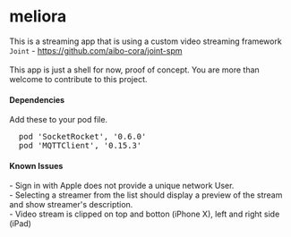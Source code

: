 # meliora
This is a streaming app that is using a custom video streaming framework `Joint` - https://github.com/aibo-cora/joint-spm
<br>
<br>
This app is just a shell for now, proof of concept. You are more than welcome to contribute to this project.

<h4>Dependencies</h4>
Add these to your pod file.
<pre>
  pod 'SocketRocket', '0.6.0'
  pod 'MQTTClient', '0.15.3'
</pre>

<h4>Known Issues</h4>
- Sign in with Apple does not provide a unique network User.<br>
- Selecting a streamer from the list should display a preview of the stream and show streamer's description.<br>
- Video stream is clipped on top and botton (iPhone X), left and right side (iPad)<br>
